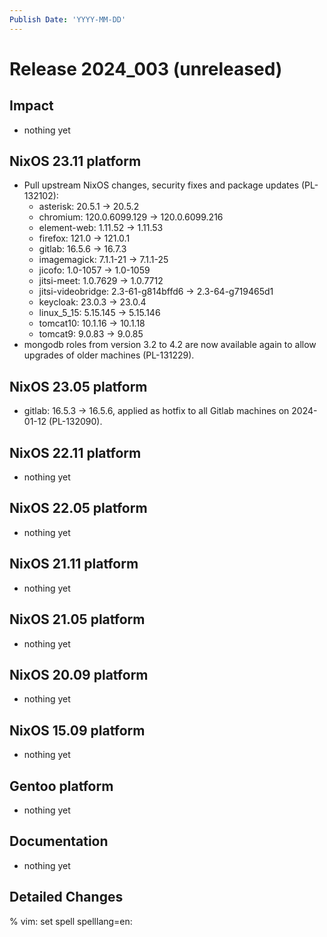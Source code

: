 ```yaml
---
Publish Date: 'YYYY-MM-DD'
---
```


# Release 2024_003 (unreleased)

## Impact

- nothing yet

## NixOS 23.11 platform

- Pull upstream NixOS changes, security fixes and package updates (PL-132102):
  - asterisk: 20.5.1 -> 20.5.2
  - chromium: 120.0.6099.129 -> 120.0.6099.216
  - element-web: 1.11.52 -> 1.11.53
  - firefox: 121.0 -> 121.0.1
  - gitlab: 16.5.6 -> 16.7.3
  - imagemagick: 7.1.1-21 -> 7.1.1-25
  - jicofo: 1.0-1057 -> 1.0-1059
  - jitsi-meet: 1.0.7629 -> 1.0.7712
  - jitsi-videobridge: 2.3-61-g814bffd6 -> 2.3-64-g719465d1
  - keycloak: 23.0.3 -> 23.0.4
  - linux_5_15: 5.15.145 -> 5.15.146
  - tomcat10: 10.1.16 -> 10.1.18
  - tomcat9: 9.0.83 -> 9.0.85
- mongodb roles from version 3.2 to 4.2 are now available again to allow upgrades of older machines (PL-131229).


## NixOS 23.05 platform

- gitlab: 16.5.3 -> 16.5.6, applied as hotfix to all Gitlab machines on
  2024-01-12 (PL-132090).

## NixOS 22.11 platform

- nothing yet

## NixOS 22.05 platform

- nothing yet

## NixOS 21.11 platform

- nothing yet

## NixOS 21.05 platform

- nothing yet

## NixOS 20.09 platform

- nothing yet

## NixOS 15.09 platform

- nothing yet

## Gentoo platform

- nothing yet

## Documentation

- nothing yet

## Detailed Changes

% vim: set spell spelllang=en:
